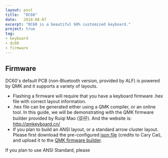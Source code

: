 ```yaml
---
layout: post
title:  "DC60"
date:   2018-08-07
excerpt: "DC60 is a beautiful 60% customized keyboard."
project: true
tag:
- keyboard
- dc60
- firmware
---
```


## Firmware
DC60's default PCB (non-Bluetooth version, provided by ALF) is powered by QMK and it supports a variety of layouts. 

* Flashing a firmware will require that you have a keyboard firmware .hex file with correct layout information. 
* .hex file can be generated either using a QMK compiler, or an online tool. In this guide, we will be demonstrating with the QMK firmware builder provided by Ruiqi Mao (豆仔). And the website is: http://qmkeyboard.cn/ 
* If you plan to build an ANSI layout, or a standard arrow cluster layout. Please first download the pre-configured [json file](/assets/firmware/dc60.json) (credits to Cary Cai), and upload it to the [QMK firmware builder](http://qmkeyboard.cn/).

If you plan to use ANSI Standard, please
